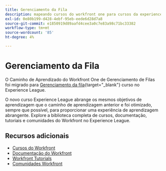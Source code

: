 ```yaml
---
title: Gerenciamento da Fila
description: mapeando cursos do workfront one para cursos da experience league
exl-id: 0e80b199-d428-4ebf-95eb-eede6d28d7a8
source-git-commit: e1850919d89aafd4cee3a0c7e83a98c71bc33382
workflow-type: tm+mt
source-wordcount: '85'
ht-degree: 4%

---
```


# Gerenciamento da Fila

O Caminho de Aprendizado do Workfront One de Gerenciamento de Filas foi migrado para [Gerenciamento da fila](https://experienceleague.adobe.com/?recommended=Workfront-U-1-2022.1.request-queues){target="_blank"} curso no Experience League.

O novo curso Experience League abrange os mesmos objetivos de aprendizagem que o caminho de aprendizagem anterior e foi otimizado, sempre que possível, para proporcionar uma experiência de aprendizagem abrangente.  Explore a biblioteca completa de cursos, documentação, tutoriais e comunidades do Workfront no Experience League.

## Recursos adicionais

* [Cursos do Workfront](https://experienceleague.adobe.com/?lang=en&amp;Solution=Workfront#courses)
* [Documentação do Workfront](https://experienceleague.adobe.com/docs/workfront.html)
* [Workfront Tutorials](https://experienceleague.adobe.com/docs/workfront-learn/tutorials-workfront/home.html)
* [Comunidades Workfront](https://experienceleaguecommunities.adobe.com/t5/workfront/ct-p/workfront)

